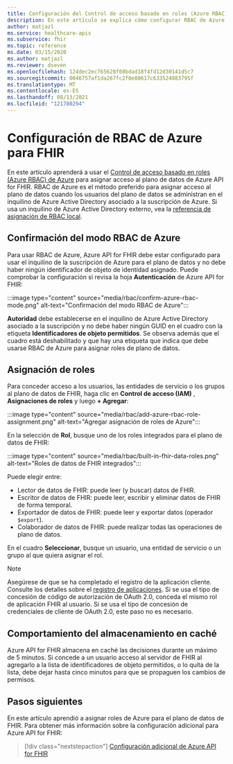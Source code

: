 ```yaml
---
title: Configuración del Control de acceso basado en roles (Azure RBAC) de Azure para Azure API for FHIR
description: En este artículo se explica cómo configurar RBAC de Azure para el plano de datos de Azure API for FHIR
author: matjazl
ms.service: healthcare-apis
ms.subservice: fhir
ms.topic: reference
ms.date: 03/15/2020
ms.author: matjazl
ms.reviewer: dseven
ms.openlocfilehash: 124dec2ec765628f08bdad18f4fd12d30141d5c7
ms.sourcegitcommit: 0046757af1da267fc2f0e88617c633524883795f
ms.translationtype: MT
ms.contentlocale: es-ES
ms.lasthandoff: 08/13/2021
ms.locfileid: "121780294"
---
```

# <a name="configure-azure-rbac-for-fhir"></a>Configuración de RBAC de Azure para FHIR 

En este artículo aprenderá a usar el [Control de acceso basado en roles (Azure RBAC) de Azure](../../role-based-access-control/index.yml) para asignar acceso al plano de datos de Azure API for FHIR. RBAC de Azure es el método preferido para asignar acceso al plano de datos cuando los usuarios del plano de datos se administran en el inquilino de Azure Active Directory asociado a la suscripción de Azure. Si usa un inquilino de Azure Active Directory externo, vea la [referencia de asignación de RBAC local](configure-local-rbac.md).

## <a name="confirm-azure-rbac-mode"></a>Confirmación del modo RBAC de Azure

Para usar RBAC de Azure, Azure API for FHIR debe estar configurado para usar el inquilino de la suscripción de Azure para el plano de datos y no debe haber ningún identificador de objeto de identidad asignado. Puede comprobar la configuración si revisa la hoja **Autenticación** de Azure API for FHIR:

:::image type="content" source="media/rbac/confirm-azure-rbac-mode.png" alt-text="Confirmación del modo RBAC de Azure":::

**Autoridad** debe establecerse en el inquilino de Azure Active Directory asociado a la suscripción y no debe haber ningún GUID en el cuadro con la etiqueta **Identificadores de objeto permitidos**. Se observa además que el cuadro está deshabilitado y que hay una etiqueta que indica que debe usarse RBAC de Azure para asignar roles de plano de datos.

## <a name="assign-roles"></a>Asignación de roles

Para conceder acceso a los usuarios, las entidades de servicio o los grupos al plano de datos de FHIR, haga clic en **Control de acceso (IAM)** , **Asignaciones de roles** y luego **+ Agregar**:

:::image type="content" source="media/rbac/add-azure-rbac-role-assignment.png" alt-text="Agregar asignación de roles de Azure":::

En la selección de **Rol**, busque uno de los roles integrados para el plano de datos de FHIR:

:::image type="content" source="media/rbac/built-in-fhir-data-roles.png" alt-text="Roles de datos de FHIR integrados":::

Puede elegir entre:

* Lector de datos de FHIR: puede leer (y buscar) datos de FHIR.
* Escritor de datos de FHIR: puede leer, escribir y eliminar datos de FHIR de forma temporal.
* Exportador de datos de FHIR: puede leer y exportar datos (operador `$export`).
* Colaborador de datos de FHIR: puede realizar todas las operaciones de plano de datos.

En el cuadro **Seleccionar**, busque un usuario, una entidad de servicio o un grupo al que quiera asignar el rol.

>[!Note]
>Asegúrese de que se ha completado el registro de la aplicación cliente. Consulte los detalles sobre el [registro de aplicaciones](register-confidential-azure-ad-client-app.md). Si se usa el tipo de concesión de código de autorización de OAuth 2.0, conceda el mismo rol de aplicación FHIR al usuario. Si se usa el tipo de concesión de credenciales de cliente de OAuth 2.0, este paso no es necesario.

## <a name="caching-behavior"></a>Comportamiento del almacenamiento en caché

Azure API for FHIR almacena en caché las decisiones durante un máximo de 5 minutos. Si concede a un usuario acceso al servidor de FHIR al agregarlo a la lista de identificadores de objeto permitidos, o lo quita de la lista, debe dejar hasta cinco minutos para que se propaguen los cambios de permisos.

## <a name="next-steps"></a>Pasos siguientes

En este artículo aprendió a asignar roles de Azure para el plano de datos de FHIR. Para obtener más información sobre la configuración adicional para Azure API for FHIR:
 
>[!div class="nextstepaction"]
>[Configuración adicional de Azure API for FHIR](azure-api-for-fhir-additional-settings.md)
